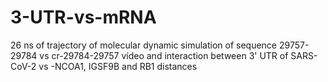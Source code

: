 # 3-UTR-vs-mRNA
26 ns of trajectory of molecular dynamic simulation of sequence 29757-29784 vs cr-29784-29757 vídeo and interaction between 3' UTR of SARS-CoV-2 vs -NCOA1, IGSF9B and RB1 distances
